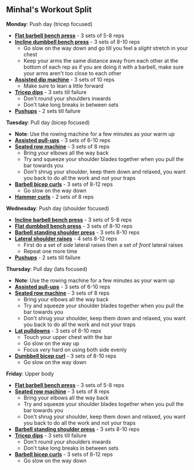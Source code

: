 ## Minhal's Workout Split

**Monday**: Push day (tricep focused)

- [**Flat barbell bench press**](<https://www.youtube.com/watch?v=ysUTNll8JQ8>) - 3 sets of 5-8 reps
- [**Incline dumbbell bench press**](<https://www.youtube.com/watch?v=0G2_XV7slIg&t=251s>) - 3 sets of 8-10 reps
  - Go slow on the way down and go till you feel a *slight* stretch in your chest
  - Keep your arms the same distance away from each other at the bottom of each rep as if you are doing it with a barbell, make sure your arms aren't too close to each other
- [**Assisted dip machine**](<https://www.youtube.com/watch?v=vi1-BOcj3cQ&t=46s>) - 3 sets of 10 reps
  -  Make sure to lean a little forward
- [**Tricep dips**](<https://www.youtube.com/watch?v=jdFzYGmvDyg>) - 3 sets till failure
  - Don't round your shoulders inwards
  - Don't take long breaks in between sets
- [**Pushups**](<https://www.youtube.com/watch?v=IODxDxX7oi4>) - 2 sets till failure

**Tuesday**: Pull day (bicep focused)

- **Note**: Use the rowing machine for a few minutes as your warm up
- [**Assisted pull-ups**](<https://www.youtube.com/watch?v=eGo4IYlbE5g&t=5s>) - 3 sets of 6-10 reps
- [**Seated row machine**](<https://www.youtube.com/watch?v=lNUztYbC0G0>) - 3 sets of 8 reps 
  - Bring your elbows all the way back
  - Try and squeeze your shoulder blades together when you pull the bar towards you
  - Don't shrug your shoulder, keep them down and relaxed, you want you back to do all the work and not your traps
- [**Barbell bicep curls**](<https://www.youtube.com/watch?v=QZEqB6wUPxQ>) - 3 sets of 8-12 reps
  - Go slow on the way down
- [**Hammer curls**](<https://www.youtube.com/watch?v=zC3nLlEvin4>) - 2 sets of 8 reps

**Wednesday**: Push day (shoulder focused)

- [**Incline barbell bench press**](<https://www.youtube.com/watch?v=SrqOu55lrYU>) - 3 sets of 5-8 reps
- [**Flat dumbbell bench press**](<https://www.youtube.com/watch?v=5n9TlaoRD58>) - 3 sets of 8-10 reps
- [**Barbell standing shoulder press**](<https://www.youtube.com/watch?v=QAQ64hK4Xxs>) - 3 sets 8-10 reps
- [**Lateral shoulder raises**](<https://www.youtube.com/watch?v=3VcKaXpzqRo>) - 4 sets 8-12 reps
  - First do a set of *side* lateral raises then a set of *front* lateral raises
  - Repeat one more time
- [**Pushups**](<https://www.youtube.com/watch?v=IODxDxX7oi4>) - 2 sets till failure

**Thursday**: Pull day (lats focused)

- **Note**: Use the rowing machine for a few minutes as your warm up
- [**Assisted pull-ups**](<https://www.youtube.com/watch?v=eGo4IYlbE5g&t=5s>) - 3 sets of 6-10 reps
- [**Seated row machine**](<https://www.youtube.com/watch?v=lNUztYbC0G0>) - 3 sets of 8 reps 
  - Bring your elbows all the way back
  - Try and squeeze your shoulder blades together when you pull the bar towards you
  - Don't shrug your shoulder, keep them down and relaxed, you want you back to do all the work and not your traps
- [**Lat pulldowns**](<https://www.youtube.com/watch?v=0oeIB6wi3es>) - 3 sets of 8-10 reps
  - Touch your upper chest with the bar
  - Go slow on the way up
  - Focus *very* hard on using both side evenly
- [**Dumbbell bicep curl**](<https://www.youtube.com/watch?v=in7PaeYlhrM>) - 3 sets of 8-10 reps
  - Go slow on the way down

**Friday**: Upper body

- [**Flat barbell bench press**](<https://www.youtube.com/watch?v=ysUTNll8JQ8>) - 3 sets of 5-8 reps
- [**Seated row machine**](<https://www.youtube.com/watch?v=lNUztYbC0G0>) - 3 sets of 8 reps 
  - Bring your elbows all the way back
  - Try and squeeze your shoulder blades together when you pull the bar towards you
  - Don't shrug your shoulder, keep them down and relaxed, you want you back to do all the work and not your traps
- [**Barbell standing shoulder press**](<https://www.youtube.com/watch?v=QAQ64hK4Xxs>) - 3 sets 8-10 reps
- [**Tricep dips**](<https://www.youtube.com/watch?v=jdFzYGmvDyg>) - 3 sets till failure
  - Don't round your shoulders inwards
  - Don't take long breaks in between sets
- [**Barbell bicep curls**](<https://www.youtube.com/watch?v=QZEqB6wUPxQ>) - 3 sets of 8-12 reps
  - Go slow on the way down
